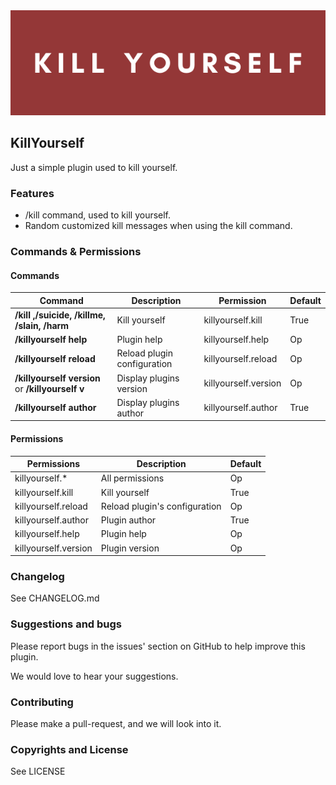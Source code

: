 <img src="docs/KillYourself_Spigot_Plugin.png" />

## KillYourself
Just a simple plugin used to kill yourself.
### Features
+ /kill command, used to kill yourself.
+ Random customized kill messages when using the kill command.
### Commands & Permissions
#### Commands
| Command                                          | Description                 | Permission           | Default |
|--------------------------------------------------|-----------------------------|----------------------|---------|
| **/kill ,/suicide, /killme, /slain, /harm**      | Kill yourself               | killyourself.kill    | True    |
| **/killyourself help**                           | Plugin help                 | killyourself.help    | Op      |
| **/killyourself reload**                         | Reload plugin configuration | killyourself.reload  | Op      |
| **/killyourself version** or **/killyourself v** | Display plugins version     | killyourself.version | Op      |
| **/killyourself author**                         | Display plugins author      | killyourself.author  | True    |
#### Permissions
| Permissions          | Description                   | Default |
|----------------------|-------------------------------|---------|
| killyourself.*       | All permissions               | Op      |
| killyourself.kill    | Kill yourself                 | True    |
| killyourself.reload  | Reload plugin's configuration | Op      |
| killyourself.author  | Plugin author                 | True    |
| killyourself.help    | Plugin help                   | Op      |
| killyourself.version | Plugin version                | Op      |

### Changelog
See CHANGELOG.md

### Suggestions and bugs
Please report bugs in the issues' section on GitHub to help improve this plugin.

We would love to hear your suggestions.

### Contributing
Please make a pull-request, and we will look into it.
### Copyrights and License
See LICENSE
